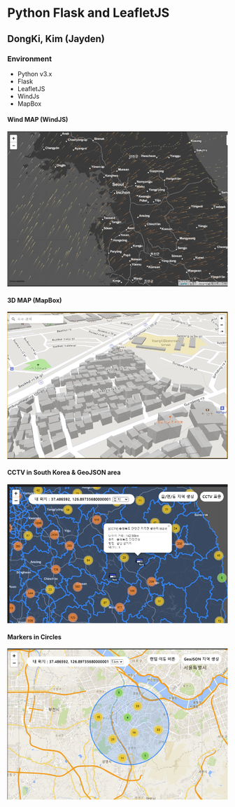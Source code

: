 
# Python Flask and LeafletJS

DongKi, Kim (Jayden)
---

### **Environment**  
+ Python v3.x
+ Flask
+ LeafletJS
+ WindJs
+ MapBox

#### Wind MAP (WindJS)
![windmap](./docs/wind.png)

#### 3D MAP (MapBox)
![windmap](./docs/3d_map.png)

#### CCTV in South Korea & GeoJSON area
![windmap](./docs/cctv_map.png)

#### Markers in Circles
![windmap](./docs/center_circle.png)
